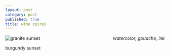 ```yaml
---
layout: post
category: post
published: true
title: wine spires
---
```

![granite sunset]({{site.baseurl}}/media/wine-spires.jpeg)
<span class='date' style='float:right;'>*watercolor, gouache, ink*</span>




burgundy sunset
